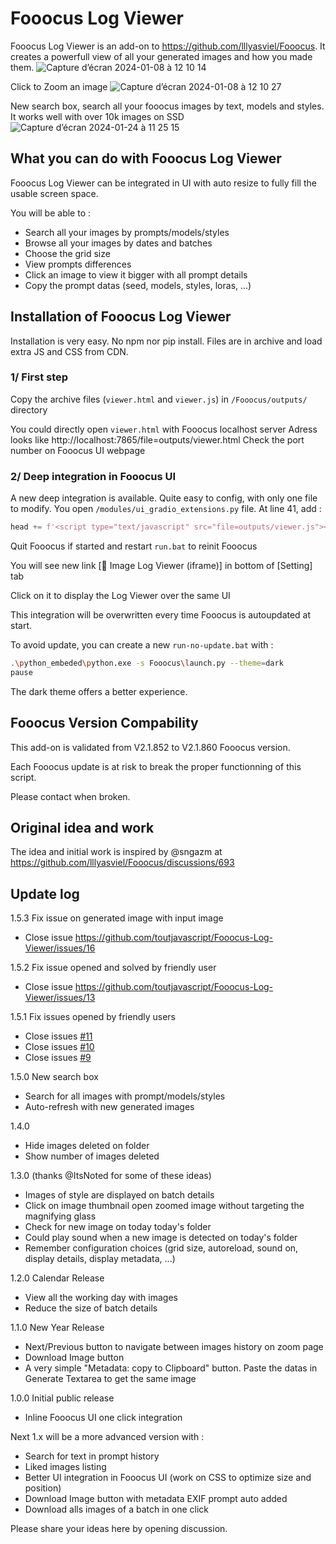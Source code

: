 # **Fooocus Log Viewer**

Fooocus Log Viewer is an add-on to https://github.com/lllyasviel/Fooocus. It creates a powerfull view of all your generated images and how you made them.
![Capture d’écran 2024-01-08 à 12 10 14](https://github.com/toutjavascript/Fooocus-Log-Viewer/assets/30899600/6ef6a842-a473-4d04-aaf7-7507008ef7fc)

Click to Zoom an image
![Capture d’écran 2024-01-08 à 12 10 27](https://github.com/toutjavascript/Fooocus-Log-Viewer/assets/30899600/713ecc47-0cfc-4381-a4c3-49154670f962)

New search box, search all your fooocus images by text, models and styles. It works well with over 10k images on SSD
![Capture d’écran 2024-01-24 à 11 25 15](https://github.com/toutjavascript/Fooocus-Log-Viewer/assets/30899600/c852e805-6957-4cc0-b030-22fa1ca01c5f)


## What you can do with **Fooocus Log Viewer**

Fooocus Log Viewer can be integrated in UI with auto resize to fully fill the usable screen space.

You will be able to :

- Search all your images by prompts/models/styles
- Browse all your images by dates and batches
- Choose the grid size
- View prompts differences
- Click an image to view it bigger with all prompt details
- Copy the prompt datas (seed, models, styles, loras, ...)

## Installation of Fooocus Log Viewer

Installation is very easy. No npm nor pip install. Files are in archive and load extra JS and CSS from CDN.

### 1/ First step

Copy the archive files (`viewer.html` and `viewer.js`) in `/Fooocus/outputs/` directory

You could directly open `viewer.html` with Fooocus localhost server
Adress looks like http://localhost:7865/file=outputs/viewer.html
Check the port number on Fooocus UI webpage

### 2/ Deep integration in Fooocus UI

A new deep integration is available. Quite easy to config, with only one file to modify.
You open `/modules/ui_gradio_extensions.py` file. At line 41, add :

```python
head += f'<script type="text/javascript" src="file=outputs/viewer.js"></script>\n'
```

Quit Fooocus if started and restart `run.bat` to reinit Fooocus

You will see new link [🎥 Image Log Viewer (iframe)] in bottom of [Setting] tab

Click on it to display the Log Viewer over the same UI

This integration will be overwritten every time Fooocus is autoupdated at start.

To avoid update, you can create a new `run-no-update.bat` with :

```bash
.\python_embeded\python.exe -s Fooocus\launch.py --theme=dark
pause
```

The dark theme offers a better experience.

## Fooocus Version Compability

This add-on is validated from V2.1.852 to V2.1.860 Fooocus version.

Each Fooocus update is at risk to break the proper functionning of this script.

Please contact when broken.

## Original idea and work 

The idea and initial work is inspired by @sngazm at https://github.com/lllyasviel/Fooocus/discussions/693


## Update log
1.5.3 Fix issue on generated image with input image 
- Close issue https://github.com/toutjavascript/Fooocus-Log-Viewer/issues/16

1.5.2 Fix issue opened and solved by friendly user
- Close issue https://github.com/toutjavascript/Fooocus-Log-Viewer/issues/13

1.5.1 Fix issues opened by friendly users
- Close issues [#11](https://github.com/toutjavascript/Fooocus-Log-Viewer/issues/11)
- Close issues [#10](https://github.com/toutjavascript/Fooocus-Log-Viewer/issues/10)
- Close issues [#9](https://github.com/toutjavascript/Fooocus-Log-Viewer/issues/9)

1.5.0 New search box
- Search for all images with prompt/models/styles
- Auto-refresh with new generated images

1.4.0 
- Hide images deleted on folder
- Show number of images deleted

1.3.0 (thanks @ItsNoted for some of these ideas)
- Images of style are displayed on batch details
- Click on image thumbnail open zoomed image without targeting the magnifying glass
- Check for new image on today today's folder
- Could play sound when a new image is detected on today's folder
- Remember configuration choices (grid size, autoreload, sound on, display details, display metadata, ...)

1.2.0 Calendar Release
- View all the working day with images
- Reduce the size of batch details

1.1.0 New Year Release
- Next/Previous button to navigate between images history on zoom page
- Download Image button 
- A very simple "Metadata: copy to Clipboard" button. Paste the datas in Generate Textarea to get the same image

1.0.0 Initial public release
- Inline Fooocus UI one click integration


Next 1.x will be a more advanced version with :
- Search for text in prompt history
- Liked images listing
- Better UI integration in Fooocus UI (work on CSS to optimize size and position)
- Download Image button with metadata EXIF prompt auto added
- Download alls images of a batch in one click

Please share your ideas here by opening discussion. 

